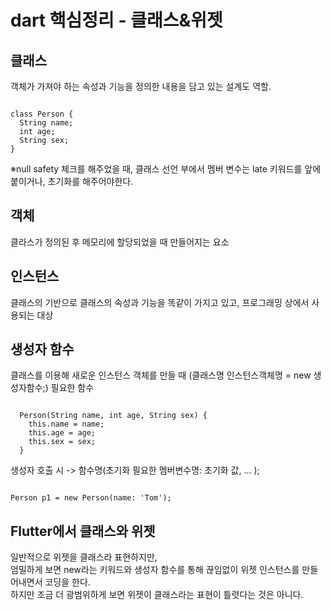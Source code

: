 dart 핵심정리 - 클래스&위젯
===============

클래스
--------
객체가 가져야 하는 속성과 기능을 정의한 내용을 담고 있는 설계도 역할.

<pre><code>
class Person {
  String name;
  int age;
  String sex;
}
</code></pre>

※null safety 체크를 해주었을 때, 클래스 선언 부에서 멤버 변수는 late 키워드를 앞에 붙이거나, 초기화를 해주어야한다.

객체
------
클라스가 정의된 후 메모리에 할당되었을 때 만들어지는 요소

인스턴스
-----
클래스의 기반으로 클래스의 속성과 기능을 똑같이 가지고 있고, 프로그래밍 상에서 사용되는 대상

생성자 함수
------
클래스를 이용해 새로운 인스턴스 객체를 만들 때
(클래스명 인스턴스객체명 = new 생성자함수;) 필요한 함수

<pre><code>
  Person(String name, int age, String sex) {
    this.name = name;
    this.age = age;
    this.sex = sex;
  }
</code></pre>

생성자 호출 시 -> 함수명(초기화 필요한 멤버변수명: 초기화 값, ... );

<pre><code>
Person p1 = new Person(name: 'Tom');
</code></pre>

Flutter에서 클래스와 위젯
------------
일반적으로 위젯을 클래스라 표현하지만,   
엄밀하게 보면 new라는 키워드와 생성자 함수를 통해 끊임없이 위젯 인스턴스를 만들어내면서 코딩을 한다.   
하지만 조금 더 광범위하게 보면 위젯이 클래스라는 표현이 틀렷다는 것은 아니다.
